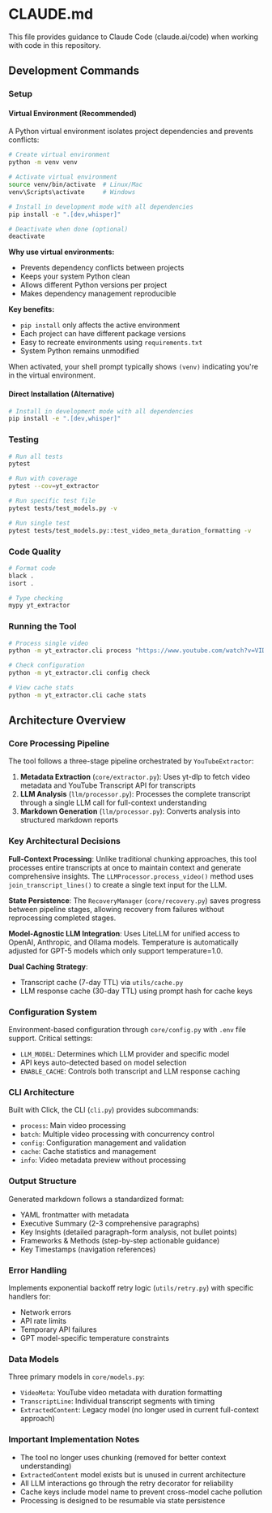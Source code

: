 # CLAUDE.md

This file provides guidance to Claude Code (claude.ai/code) when working with code in this repository.

## Development Commands

### Setup

#### Virtual Environment (Recommended)
A Python virtual environment isolates project dependencies and prevents conflicts:

```bash
# Create virtual environment
python -m venv venv

# Activate virtual environment
source venv/bin/activate  # Linux/Mac
venv\Scripts\activate     # Windows

# Install in development mode with all dependencies
pip install -e ".[dev,whisper]"

# Deactivate when done (optional)
deactivate
```

**Why use virtual environments:**
- Prevents dependency conflicts between projects
- Keeps your system Python clean
- Allows different Python versions per project
- Makes dependency management reproducible

**Key benefits:**
- `pip install` only affects the active environment
- Each project can have different package versions
- Easy to recreate environments using `requirements.txt`
- System Python remains unmodified

When activated, your shell prompt typically shows `(venv)` indicating you're in the virtual environment.

#### Direct Installation (Alternative)
```bash
# Install in development mode with all dependencies
pip install -e ".[dev,whisper]"
```

### Testing
```bash
# Run all tests
pytest

# Run with coverage
pytest --cov=yt_extractor

# Run specific test file
pytest tests/test_models.py -v

# Run single test
pytest tests/test_models.py::test_video_meta_duration_formatting -v
```

### Code Quality
```bash
# Format code
black .
isort .

# Type checking
mypy yt_extractor
```

### Running the Tool
```bash
# Process single video
python -m yt_extractor.cli process "https://www.youtube.com/watch?v=VIDEO_ID" --output-dir ./outputs

# Check configuration
python -m yt_extractor.cli config check

# View cache stats
python -m yt_extractor.cli cache stats
```

## Architecture Overview

### Core Processing Pipeline
The tool follows a three-stage pipeline orchestrated by `YouTubeExtractor`:

1. **Metadata Extraction** (`core/extractor.py`): Uses yt-dlp to fetch video metadata and YouTube Transcript API for transcripts
2. **LLM Analysis** (`llm/processor.py`): Processes the complete transcript through a single LLM call for full-context understanding
3. **Markdown Generation** (`llm/processor.py`): Converts analysis into structured markdown reports

### Key Architectural Decisions

**Full-Context Processing**: Unlike traditional chunking approaches, this tool processes entire transcripts at once to maintain context and generate comprehensive insights. The `LLMProcessor.process_video()` method uses `join_transcript_lines()` to create a single text input for the LLM.

**State Persistence**: The `RecoveryManager` (`core/recovery.py`) saves progress between pipeline stages, allowing recovery from failures without reprocessing completed stages.

**Model-Agnostic LLM Integration**: Uses LiteLLM for unified access to OpenAI, Anthropic, and Ollama models. Temperature is automatically adjusted for GPT-5 models which only support temperature=1.0.

**Dual Caching Strategy**: 
- Transcript cache (7-day TTL) via `utils/cache.py`
- LLM response cache (30-day TTL) using prompt hash for cache keys

### Configuration System
Environment-based configuration through `core/config.py` with `.env` file support. Critical settings:
- `LLM_MODEL`: Determines which LLM provider and specific model
- API keys auto-detected based on model selection
- `ENABLE_CACHE`: Controls both transcript and LLM response caching

### CLI Architecture
Built with Click, the CLI (`cli.py`) provides subcommands:
- `process`: Main video processing
- `batch`: Multiple video processing with concurrency control
- `config`: Configuration management and validation
- `cache`: Cache statistics and management
- `info`: Video metadata preview without processing

### Output Structure
Generated markdown follows a standardized format:
- YAML frontmatter with metadata
- Executive Summary (2-3 comprehensive paragraphs)
- Key Insights (detailed paragraph-form analysis, not bullet points)
- Frameworks & Methods (step-by-step actionable guidance)
- Key Timestamps (navigation references)

### Error Handling
Implements exponential backoff retry logic (`utils/retry.py`) with specific handlers for:
- Network errors
- API rate limits  
- Temporary API failures
- GPT model-specific temperature constraints

### Data Models
Three primary models in `core/models.py`:
- `VideoMeta`: YouTube video metadata with duration formatting
- `TranscriptLine`: Individual transcript segments with timing
- `ExtractedContent`: Legacy model (no longer used in current full-context approach)

### Important Implementation Notes
- The tool no longer uses chunking (removed for better context understanding)
- `ExtractedContent` model exists but is unused in current architecture
- All LLM interactions go through the retry decorator for reliability
- Cache keys include model name to prevent cross-model cache pollution
- Processing is designed to be resumable via state persistence